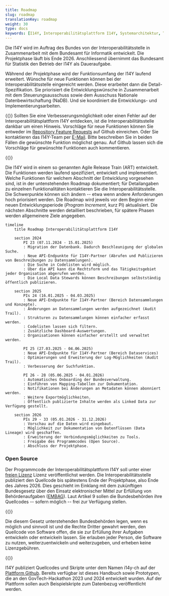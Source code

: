 ```yaml
---
title: Roadmap
slug: roadmap
translationKey: roadmap
weight: 30
type: docs
keywords: [I14Y, Interoperabilitätsplattform I14Y, Systemarchitektur, Technik, Datenbank, Entwicklung, Roadmap, Agile Release Train (ART)]
---
```


Die I14Y wird im Auftrag des Bundes von der Interoperabilitätsstelle in Zusammenarbeit mit dem Bundesamt für Informatik entwickelt. Die Projektphase läuft bis Ende 2026. Anschliessend übernimmt das Bundesamt für Statistik den Betrieb der I14Y als Daueraufgabe. 

Während der Projektphase wird der Funktionsumfang der I14Y laufend erweitert. Wünsche für neue Funktionen können bei der Interoperabilitätsstelle eingereicht werden. Diese erarbeitet dann die Detail-Spezifikation. Sie priorisiert die Entwicklungswünsche in Zusammenarbeit mit dem Steuerungsausschuss sowie dem Ausschuss Nationale Datenbewirtschaftung (NaDB). Und sie koordiniert die Entwicklungs- und Implementierungsarbeiten. 

{{<alert title="Ihre Anregungen sind willkommen" color="success">}}
Sollten Sie eine Verbesserungsmöglichkeit oder einen Fehler auf der Interoperabilitätsplattform I14Y entdecken, ist die Interoperabilitätsstelle dankbar um einen Hinweis. Vorschläge für neue Funktionen können Sie entweder im [Repository Feature Requests](https://github.com/I14Y-ch/feature-requests/issues) auf Github einreichen. Oder Sie kontaktieren das I14Y-Team per [E-Mail](mailto:i14y@bfs.admin.ch). Bitte beschreiben Sie in beiden Fällen die gewünschte Funktion möglichst genau. Auf Github lassen sich die Vorschläge für gewünschte Funktionen auch kommentieren.   

{{</alert>}}

Die I14Y wird in einem so genannten Agile Release Train (ART) entwickelt. Die Funktionen werden laufend spezifiziert, entwickelt und implementiert. Welche Funktionen für welchem Abschnitt der Entwicklung vorgesehen sind, ist in der untenstehenden Roadmap dokumentiert; für Detailangaben zu einzelnen Funktionalitäten kontaktieren Sie die Interoperabilitätsstelle. Die Schwerpunkte können sich ändern -- etwa wenn andere Anforderungen hoch priorisiert werden. Die Roadmap wird jeweils vor dem Beginn einer neuen Entwicklungsperiode (*Program Increment*, kurz PI) aktualisiert. Die nächsten Abschnitte werden detailliert beschrieben, für spätere Phasen werden allgemeinere Ziele angegeben.  

```mermaid
timeline
    title Roadmap Interoperabilitätsplattform I14Y
    
    section 2024
        PI 23 (07.11.2024 - 15.01.2025)
        : Migration der Datenbank. Dadurch Beschleunigung der globalen Suche.
        : Neue API-Endpunkte für I14Y-Partner (Abrufen und Publizieren von Beschreibungen zu Datensammlungen).
        : Die Suche in Codelisten wird möglich.
        : Über die API kann die Rechtsform und das Tätigkeitsgebiet jeder Organisation abgerufen werden.
        : Die Local Data Stewards können Beschreibungen selbstständig öffentlich publizieren.
    
    section 2025
        PIs 24 (16.01.2025 - 04.03.2025)
        : Neue API-Endpunkte für I14Y-Partner (Bereich Datensammlungen und Konzepte).
        : Änderungen an Datensammlungen werden aufgezeichnet (Audit Trail).
        : Strukturen zu Datensammlungen können einfacher erfasst werden.
        : Codelisten lassen sich filtern.
        : Zusätzliche Dashboard-Auswertungen.
        : Organisationen können einfacher erstellt und verwaltet werden.
        
        PI 25 (27.03.2025 - 04.06.2025)
        : Neue API-Endpunkte für I14Y-Partner (Bereich Dataservices)
        : Optimierungen und Erweiterung der Log-Möglichkeiten (Audit Trail).
        : Verbesserung der Suchfunktion.
        
        PI 26 - 28 (05.06.2025 - 04.01.2026)
        : Automatisches Onboarding der Bundesverwaltung.
        : Einführen von Mapping-Tabellen zur Dokumentation.
        : Notifikationen bei Änderungen an Metadaten können abonniert werden.
        : Weitere Exportmöglichkeiten.
        : Öffentlich publizierte Inhalte werden als Linked Data zur Verfügung gestellt.
    
    section 2026
        PIs 29 - 33 (05.01.2026 - 31.12.2026)
        : Vorschau auf die Daten wird eingebaut.
        : Möglichkeit zur Dokumentation von Datenflüssen (Data Lineage) wird geschaffen.
        : Erweiterung der Verbindungsmöglichkeiten zu Tools.
        : Freigabe des Programmcodes (Open Source).
        : Abschluss der Projektphase.
```

### Open Source
Der Programmcode der Interoperabilitätsplattform I14Y soll unter einer [freien Lizenz](https://www.gnu.org/licenses) Lizenz veröffentlichst werden. Die Interoperabilitätsstelle publiziert den Quellcode bis spätestens Ende der Projektphase, also Ende des Jahres 2026. Dies geschieht im Einklang mit dem zukünftigen Bundesgesetz über den Einsatz elektronischer Mittel zur Erfüllung von Behördenaufgaben ([EMBAG](https://www.fedlex.admin.ch/eli/fga/2023/787/de#art_9)). Laut Artikel 9 sollen die Bundesbehörden ihre Quellcodes -- sofern möglich -- frei zur Verfügung stellen. 

{{<card header="Gesetzesgrundlage" title="__Art. 9 Open Source Software__" footer="Bundesgesetz über den Einsatz elektronischer Mittel zur Erfüllung von Behördenaufgaben [(EMBAG)](https://www.fedlex.admin.ch/eli/fga/2023/787/de#art_9)">}}

Die diesem Gesetz unterstehenden Bundesbehörden legen, wenn es möglich und sinnvoll ist und die Rechte Dritter gewahrt werden, den Quellcode von Software offen, die sie zur Erfüllung ihrer Aufgaben entwickeln oder entwickeln lassen. Sie erlauben jeder Person, die Software zu nutzen, weiterzuentwickeln und weiterzugeben, und erheben keine Lizenzgebühren.

{{</card>}}

I14Y publiziert Quellcodes und Skripte unter dem Namen i14y-ch auf der [Plattform Github](https://github.com/i14y-ch). Bereits verfügbar ist dieses Handbuch sowie Prototypen, die an den GovTech-Hackathon 2023 und 2024 entwickelt wurden. Auf der Plattform sollen auch Beispielskripte zum Datenbezug veröffentlicht werden. 